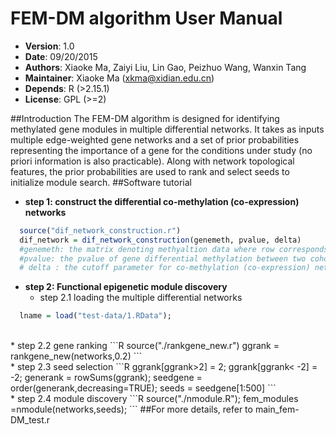 # FEM-DM algorithm User Manual
* __Version__: 1.0 <br>
* __Date__: 09/20/2015 <br>
* __Authors__: Xiaoke Ma, Zaiyi Liu, Lin Gao, Peizhuo Wang, Wanxin Tang<br>
* __Maintainer__: Xiaoke Ma (xkma@xidian.edu.cn)<br>
* __Depends__: R (>2.15.1)<br>
* __License__: GPL (>=2) <br>

##Introduction
The FEM-DM algorithm is designed for identifying methylated gene modules in multiple differential networks. It takes as inputs multiple edge-weighted gene networks and a set of prior probabilities representing the importance of a gene for the conditions under study (no priori information is also practicable). Along with network topological features, the prior probabilities are used to rank and select seeds to initialize module search. 
##Software tutorial
* __step 1: construct the differential co-methylation (co-expression) networks__
```R
  source("dif_network_construction.r")
  dif_network = dif_network_construction(genemeth, pvalue, delta)
  #genemeth: the matrix denoting methyaltion data where row corresponds to gene and column to sample
  #pvalue: the pvalue of gene differential methylation between two cohorts
  # delta : the cutoff parameter for co-methylation (co-expression) network
```
* __step 2: Functional epigenetic module discovery__<br>
  * step 2.1 loading the multiple differential networks
```R
  lname = load("test-data/1.RData");
```
<br>
  * step 2.2 gene ranking
```R
   source("./rankgene_new.r")
   ggrank = rankgene_new(networks,0.2)
```
<br>
  * step 2.3 seed selection
```R
   ggrank[ggrank>2] = 2;
   ggrank[ggrank< -2] = -2;   
   generank = rowSums(ggrank);
   seedgene = order(generank,decreasing=TRUE);
   seeds = seedgene[1:500]
```
<br>
  * step 2.4 module discovery
```R
   source("./nmodule.R");
   fem_modules =nmodule(networks,seeds);
```
##For more details, refer to main_fem-DM_test.r


